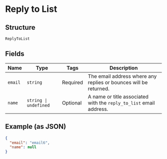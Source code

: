 
# Reply to List

## Structure

`ReplyToList`

## Fields

| Name | Type | Tags | Description |
|  --- | --- | --- | --- |
| `email` | `string` | Required | The email address where any replies or bounces will be returned. |
| `name` | `string \| undefined` | Optional | A name or title associated with the `reply_to_list` email address. |

## Example (as JSON)

```json
{
  "email": "email6",
  "name": null
}
```


